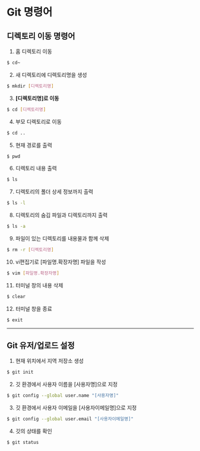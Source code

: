 # Git 명령어
## 디렉토리 이동 명령어

1. 홈 디렉토리 이동
```bash
$ cd~
```

2. 새 디렉토리에 디렉토리명을 생성
```bash
$ mkdir [디렉토리명]
```

3. **[디렉토리명]로 이동**
```bash
$ cd [디렉토리명]
```

4. 부모 디렉토리로 이동
```bash
$ cd ..
```

5. 현재 경로를 출력
```bash
$ pwd
```
6. 디렉토리 내용 출력
```bash
$ ls
```
7. 디렉토리의 폴더 상세 정보까지 출력
```bash
$ ls -l
```

8. 디렉토리의 숨김 파일과 디렉토리까지 출력
```bash
$ ls -a
```

9. 파일이 있는 디렉토리를 내용물과 함께 삭제
```bash
$ rm -r [디렉토리명]
```

10. vi편집기로 [파일명.확장자명] 파일을 작성
```bash
$ vim [파일명.확장자명]
```

11. 터미널 창의 내용 삭제
```bash
$ clear
```

12. 터미널 창을 종료
```bash
$ exit
```
---
## Git 유저/업로드 설정

1. 현재 위치에서 지역 저장소 생성
```bash
$ git init
```

2. 깃 환경에서 사용자 이름을 [사용자명]으로 지정
```bash
$ git config --global user.name "[사용자명]"
```

3. 깃 환경에서 사용자 이메일을 [사용자이메일명]으로 지정
```bash 
$ git config --global user.email "[사용자이메일명]"
```

4. 깃의 상태를 확인
```bash 
$ git status
```
